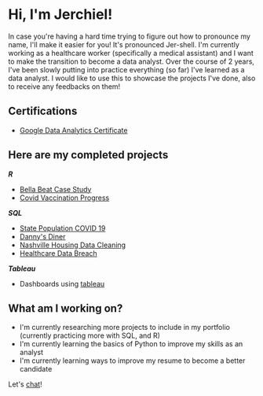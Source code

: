 # Hi, I'm Jerchiel! 
In case you're having a hard time trying to figure out how to pronounce my name, I'll make it easier for you! It's pronounced Jer-shell. I'm currently working as a healthcare worker (specifically a medical assistant) and I want to make the transition to become a data analyst. Over the course of 2 years, I've been slowly putting into practice everything (so far) I've learned as a data analyst. I would like to use this to showcase the projects I've done, also to receive any feedbacks on them! 
## Certifications 
* [Google Data Analytics Certificate](https://www.credly.com/badges/8aa5fd42-bef2-459d-91a3-5903e3a32e7f/linked_in_profile)
## Here are my completed projects
***R***
* [Bella Beat Case Study](https://github.com/jerchieljusi/Bella-Beat-Study-Case) 
* [Covid Vaccination Progress](https://github.com/jerchieljusi/Covid-Vaccination-Progress)

***SQL***
* [State Population COVID 19](https://github.com/jerchieljusi/State-Population-COVID-19)
* [Danny's Diner](https://github.com/jerchieljusi/Danny-s-Diner)
* [Nashville Housing Data Cleaning](https://github.com/jerchieljusi/Data-Cleaning)
* [Healthcare Data Breach](https://github.com/jerchieljusi/Healthcare-Data-Breach)

***Tableau***
* Dashboards using [tableau](https://public.tableau.com/app/profile/jerchiel.jusi)

## What am I working on?
* I'm currently researching more projects to include in my portfolio (currently practicing more with SQL, and R) 
* I'm currently learning the basics of Python to improve my skills as an analyst 
* I'm currently learning ways to improve my resume to become a better candidate 

Let's [chat](https://www.linkedin.com/in/jerchiel-jusi-571034b5/)!
